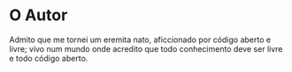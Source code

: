 # O Autor

Admito que me tornei um eremita nato, aficcionado por código aberto e livre;
vivo num mundo onde acredito que todo conhecimento deve ser livre e todo código
aberto.
